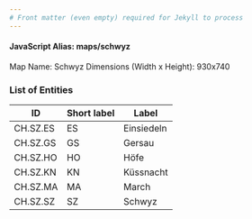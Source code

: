 ```yaml
---
# Front matter (even empty) required for Jekyll to process
---
```


#### JavaScript Alias: maps/schwyz

Map Name: Schwyz
Dimensions (Width x Height): 930x740





### List of Entities

ID | Short label | Label
---|---|---|
CH.SZ.ES|ES|Einsiedeln
CH.SZ.GS|GS|Gersau
CH.SZ.HO|HO|Höfe
CH.SZ.KN|KN|Küssnacht
CH.SZ.MA|MA|March
CH.SZ.SZ|SZ|Schwyz

